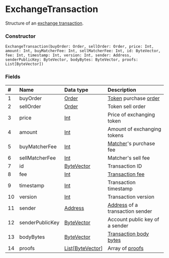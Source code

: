 # ExchangeTransaction

Structure of an [exchange transaction](/en/blockchain/transaction-type/exchange-transaction).

### Constructor

``` ride
ExchangeTransaction(buyOrder: Order, sellOrder: Order, price: Int, amount: Int, buyMatcherFee: Int, sellMatcherFee: Int, id: ByteVector, fee: Int, timestamp: Int, version: Int, sender: Address, senderPublicKey: ByteVector, bodyBytes: ByteVector, proofs: List[ByteVector])
```

### Fields

| # | Name | Data type | Description |
| :--- | :--- | :--- | :--- |
| 1 | buyOrder | [Order](/en/ride/structures/common-structures/order) | [Token](/en/blockchain/token/) purchase [order](/en/blockchain/order) |
| 2 | sellOrder | [Order](/en/ride/structures/common-structures/order) | Token sell order |
| 3 | price | [Int](/en/ride/data-types/int) | Price of exchanging token |
| 4 | amount | [Int](/en/ride/data-types/int) | Amount of exchanging tokens |
| 5 | buyMatcherFee | [Int](/en/ride/data-types/int) | [Matcher](https://docs.waves.exchange/en/waves-matcher/)'s purchase fee |
| 6 | sellMatcherFee | [Int](/en/ride/data-types/int) | Matcher's sell fee |
| 7 | id | [ByteVector](/en/ride/data-types/byte-vector) | Transaction ID |
| 8 | fee | [Int](/en/ride/data-types/int) | [Transaction fee](/en/blockchain/transaction/transaction-fee) |
| 9 | timestamp | [Int](/en/ride/data-types/int) | Transaction timestamp |
| 10 | version | [Int](/en/ride/data-types/int) | Transaction version |
| 11 | sender | [Address](/en/ride/structures/common-structures/address) | [Address](/en/blockchain/account/address) of a transaction sender |
| 12 | senderPublicKey | [ByteVector](/en/ride/data-types/byte-vector) | Account public key of a sender |
| 13 | bodyBytes | [ByteVector](/en/ride/data-types/byte-vector) | [Transaction body bytes](/en/blockchain/glossary#t) |
| 14 | proofs | [List](/en/ride/data-types/list)[[ByteVector](/en/ride/data-types/byte-vector)] | Array of [proofs](/en/blockchain/transaction/transaction-proof) |
